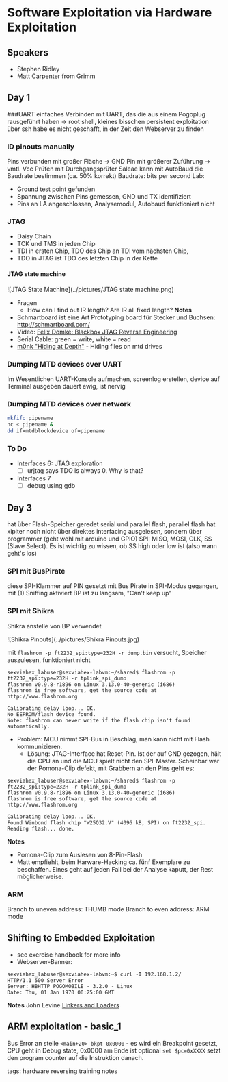 # Software Exploitation via Hardware Exploitation

## Speakers
* Stephen Ridley
* Matt Carpenter from Grimm
## Day 1

###UART
einfaches Verbinden mit UART, das die aus einem Pogoplug rausgeführt haben -> root shell, kleines bisschen persistent exploitation über ssh
habe es nicht geschafft, in der Zeit den Webserver zu finden
### ID pinouts manually
Pins verbunden mit großer Fläche -> GND
Pin mit größerer Zuführung -> vmtl. Vcc
Prüfen mit Durchgangsprüfer
Saleae kann mit AutoBaud die Baudrate bestimmen (ca. 50% korrekt)
Baudrate: bits per second
Lab:
* Ground test point gefunden
* Spannung zwischen Pins gemessen, GND und TX identifiziert
* Pins an LA angeschlossen, Analysemodul, Autobaud funktioniert nicht
### JTAG
* Daisy Chain
* TCK und TMS in jeden Chip
* TDI in ersten Chip, TDO des Chip an TDI vom nächsten Chip,
* TDO in JTAG ist TDO des letzten Chip in der Kette
#### JTAG state machine

![JTAG State Machine](../pictures/JTAG state machine.png)
* Fragen
  * How can I find out IR length? Are IR all fixed length?
__Notes__
* Schmartboard ist eine Art Prototyping board für Stecker und Buchsen: http://schmartboard.com/
* Video: [Felix Domke: Blackbox JTAG Reverse Engineering](https://archive.org/details/26c3-3670-en-blackbox_jtag_reverse_engineering)
* Serial Cable: green = write, white = read
* [m0nk "Hiding at Depth"](https://archive.org/details/Hiding_at_Depth) - Hiding files on mtd drives
### Dumping MTD devices over UART
Im Wesentlichen UART-Konsole aufmachen, screenlog erstellen, device auf Terminal ausgeben
dauert ewig, ist nervig
### Dumping MTD devices over network
```sh
mkfifo pipename
nc < pipename &
dd if=mtdblockdevice of=pipename
```
### To Do
* Interfaces 6: JTAG exploration
  * [ ] urjtag says TDO is always 0. Why is that?
* Interfaces 7
  * [ ] debug using gdb
## Day 3
hat über Flash-Speicher geredet
serial und parallel flash, parallel flash hat xipiter noch nicht über direktes interfacing ausgelesen, sondern über programmer (geht wohl mit arduino und GPIO)
SPI: MISO, MOSI, CLK, SS (Slave Select). Es ist wichtig zu wissen, ob SS high oder low ist (also wann geht's los)
### SPI mit BusPirate
diese SPI-Klammer auf PIN gesetzt
mit Bus Pirate in SPI-Modus gegangen, mit (1) Sniffing aktiviert
BP ist zu langsam, "Can't keep up"
### SPI mit Shikra
Shikra anstelle von BP verwendet

![Shikra Pinouts](../pictures/Shikra Pinouts.jpg)

mit `flashrom -p ft2232_spi:type=232H -r dump.bin` versucht, Speicher auszulesen, funktioniert nicht
```
sexviahex_labuser@sexviahex-labvm:~/shared$ flashrom -p ft2232_spi:type=232H -r tplink_spi_dump
flashrom v0.9.8-r1896 on Linux 3.13.0-40-generic (i686)
flashrom is free software, get the source code at http://www.flashrom.org

Calibrating delay loop... OK.
No EEPROM/flash device found.
Note: flashrom can never write if the flash chip isn't found automatically.
```
* Problem: MCU nimmt SPI-Bus in Beschlag, man kann nicht mit Flash kommunizieren.
  * Lösung: JTAG-Interface hat Reset-Pin. Ist der auf GND gezogen, hält die CPU an und die MCU spielt nicht den SPI-Master.
Scheinbar war der Pomona-Clip defekt, mit Grabbern an den Pins geht es:
```
sexviahex_labuser@sexviahex-labvm:~/shared$ flashrom -p ft2232_spi:type=232H -r tplink_spi_dump
flashrom v0.9.8-r1896 on Linux 3.13.0-40-generic (i686)
flashrom is free software, get the source code at http://www.flashrom.org

Calibrating delay loop... OK.
Found Winbond flash chip "W25Q32.V" (4096 kB, SPI) on ft2232_spi.
Reading flash... done.
```
__Notes__
* Pomona-Clip zum Auslesen von 8-Pin-Flash
* Matt empfiehlt, beim Harware-Hacking ca. fünf Exemplare zu beschaffen. Eines geht auf jeden Fall bei der Analyse kaputt, der Rest möglicherweise.
### ARM
Branch to uneven address: THUMB mode
Branch to even address: ARM mode
## Shifting to Embedded Exploitation
* see exercise handbook for more info
* Webserver-Banner:
```
sexviahex_labuser@sexviahex-labvm:~$ curl -I 192.168.1.2/
HTTP/1.1 500 Server Error
Server: HBHTTP POGOMOBILE - 3.2.0 - Linux
Date: Thu, 01 Jan 1970 00:25:00 GMT
```
__Notes__
John Levine [Linkers and Loaders](http://www.iecc.com/linker/)
## ARM exploitation - basic_1
Bus Error an stelle `<main+20> bkpt 0x0000` - es wird ein Breakpoint gesetzt, CPU geht in Debug state, 0x0000 am Ende ist optional
`set $pc=0xXXXX` setzt den program counter auf die Instruktion danach.

tags: hardware reversing training notes
